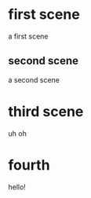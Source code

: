 # first scene

a first scene

## second scene

a second scene

# third scene

uh oh

# fourth

hello!